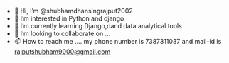 - 👋 Hi, I’m @shubhamdhansingrajput2002
- 👀 I’m interested in Python and django
- 🌱 I’m currently learning Django,dand data analytical tools
- 💞️ I’m looking to collaborate on ...
- 📫 How to reach me .... my phone number is 7387311037 and mail-id is rajputshubham9000@gmail.com

<!---
shubhamdhansingrajput2002/shubhamdhansingrajput2002 is a ✨ special ✨ repository because its `README.md` (this file) appears on your GitHub profile.
You can click the Preview link to take a look at your changes.
--->
